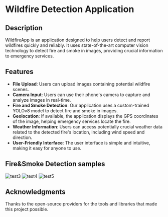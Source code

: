 # Wildfire Detection Application




## Description

WildfireApp is an application designed to help users detect and report wildfires quickly and reliably. It uses state-of-the-art computer vision technology to detect fire and smoke in images, providing crucial information to emergency services.




## Features

- **File Upload**: Users can upload images containing potential wildfire scenes.
- **Camera Input**: Users can use their phone's camera to capture and analyze images in real-time.
- **Fire and Smoke Detection**: Our application uses a custom-trained YOLOv8 model to detect fire and smoke in images.
- **Geolocation**: If available, the application displays the GPS coordinates of the image, helping emergency services locate the fire.
- **Weather Information**: Users can access potentially crucial weather data related to the detected fire's location, including wind speed and direction.
- **User-Friendly Interface**: The user interface is simple and intuitive, making it easy for anyone to use.

## Fire&Smoke Detection samples

![test3](https://github.com/Anasmgs/WildfireApp/assets/104752748/09af6ad1-3eaf-4b0b-8b81-ccb2f802baff)
![test4](https://github.com/Anasmgs/WildfireApp/assets/104752748/576c76dd-0a23-4309-99b3-89e1ad1a8d39)
![test5](https://github.com/Anasmgs/WildfireApp/assets/104752748/73a867d2-2b5b-4a80-8a4d-3e0ea692ad5b)




## Acknowledgments

Thanks to the open-source providers for the tools and libraries that made this project possible.




